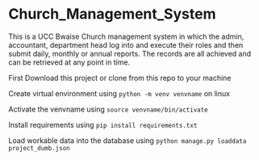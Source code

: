 # Church_Management_System
This is a UCC Bwaise Church management system in which the admin, accountant, department head log into and execute their roles and then submit daily, monthly or annual reports. The records are all achieved and can be retrieved at any point in time.

First Download this project or clone from this repo to your machine

Create virtual environment using `python -m venv venvname` on linux 

Activate the venvname using `source venvname/bin/activate`

Install requirements using `pip install requirements.txt`

Load workable data into the database using `python manage.py loaddata project_dumb.json`
